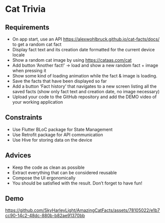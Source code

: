 # Cat Trivia

## Requirements
- On app start, use an API https://alexwohlbruck.github.io/cat-facts/docs/
to get a random cat fact
- Display fact text and its creation date formatted for the current device
locale
- Show a random cat image by using https://cataas.com/cat
- Add button ‘Another fact!’ → load and show a new random fact + image
when pressing it
- Show some kind of loading animation while the fact & image is loading.
- Save the facts that have been displayed so far
- Add a button ‘Fact history’ that navigates to a new screen listing all the
saved facts (show only fact text and creation date, no image necessary)
- Upload your code to the GitHub repository and add the DEMO video of
your working application
## Constraints
- Use Flutter BLoC package for State Management
- Use Retrofit package for API communication
- Use Hive for storing data on the device
## Advices
- Keep the code as clean as possible
- Extract everything that can be considered reusable
- Compose the UI ergonomically
- You should be satisfied with the result. Don’t forget to have fun!
## Demo
https://github.com/SkyHarleyLight/AmazingCatFacts/assets/78105022/e1b7cc90-14c2-48dc-880b-b82ae91370bb
